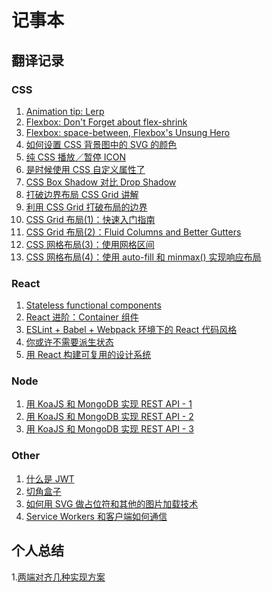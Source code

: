 # 记事本

## 翻译记录


### CSS

1. [Animation tip: Lerp](https://github.com/xiao-T/note/issues/2)
2. [Flexbox: Don't Forget about flex-shrink](https://github.com/xiao-T/note/issues/3)     
3. [Flexbox: space-between, Flexbox's Unsung Hero](https://github.com/xiao-T/note/issues/4)      
4. [如何设置 CSS 背景图中的 SVG 的颜色](https://github.com/xiao-T/note/issues/6)  
5. [纯 CSS 播放／暂停 ICON](https://github.com/xiao-T/note/issues/8)
6. [是时候使用 CSS 自定义属性了](https://github.com/xiao-T/note/issues/9)
7. [CSS Box Shadow 对比 Drop Shadow](https://github.com/xiao-T/note/issues/10)
8. [打破边界布局 CSS Grid 讲解](https://github.com/xiao-T/note/issues/11)
9. [利用 CSS Grid 打破布局的边界](https://github.com/xiao-T/note/blob/master/Published/Breaking%20Out%20With%20CSS%20Grid%20Layout.md)
10. [CSS Grid 布局(1)：快速入门指南](https://github.com/xiao-T/note/blob/master/Published/CSS%20Grid%20Layout-%20A%20Quick%20Start%20Guide.md)
11. [CSS Grid 布局(2)：Fluid Columns and Better Gutters](https://github.com/xiao-T/note/blob/master/Published/CSS%20Grid%20Layout-%20Fluid%20Columns%20and%20Better%20Gutters.md)
12. [CSS 网格布局(3)：使用网格区间](https://github.com/xiao-T/note/blob/master/Published/CSS%20Grid%20Layout-%20Using%20Grid%20Areas.md)
13. [CSS 网格布局(4)：使用 auto-fill 和 minmax() 实现响应布局](https://github.com/xiao-T/note/blob/master/Published/CSS%20Grid%20Layout-%20Going%20Responsive%20With%20auto-fill%20and%20minmax().md)

### React

1. [Stateless functional components](https://github.com/xiao-T/note/issues/5)     
2. [React 进阶：Container 组件](https://github.com/xiao-T/note/issues/7)
3. [ESLint + Babel + Webpack 环境下的 React 代码风格](https://github.com/xiao-T/note/blob/master/Published/React%20Code%20Style%20with%20ESLint%20%2B%20Babel%20%2B%20Webpack.md)
4. [你或许不需要派生状态](https://github.com/xiao-T/note/blob/master/Published/You%20Probably%20Don't%20Need%20Derived%20State.md)
5. [用 React 构建可复用的设计系统](https://github.com/xiao-T/note/blob/master/Published/Build%20a%20Reusable%20Design%20System%20With%20React.md)

### Node
1. [用 KoaJS 和 MongoDB 实现 REST API - 1](https://github.com/xiao-T/note/blob/master/Published/REST%20API%20with%20KoaJS%20and%20MongoDB%20(Part%20%E2%80%93%201).md)
2. [用 KoaJS 和 MongoDB 实现 REST API - 2](https://github.com/xiao-T/note/blob/master/Published/REST%20API%20with%20KoaJS%20and%20MongoDB%20(Part%20%E2%80%93%202).md)
3. [用 KoaJS 和 MongoDB 实现 REST API - 3](https://github.com/xiao-T/note/blob/master/Published/REST%20API%20with%20KoaJS%20and%20MongoDB%20(Part%20%E2%80%93%203).md)

### Other
1. [什么是 JWT](https://github.com/xiao-T/note/blob/master/Published/Understanding%20JWT%20(JSON%20Web%20Tokens)%20.md)    
2. [切角盒子](https://github.com/xiao-T/note/blob/master/Published/Notched%20Boxes.md)      
3. [如何用 SVG 做占位符和其他的图片加载技术](https://github.com/xiao-T/note/blob/master/Published/How%20to%20use%20SVG%20as%20a%20Placeholder%2C%20and%20Other%20Image%20Loading%20Techniques.md)
4. [Service Workers 和客户端如何通信](https://github.com/xiao-T/note/blob/master/Published/How%20to%20Send%20Messages%20Between%20Service%20Workers%20and%20Clients.md)



## 个人总结

1.[两端对齐几种实现方案](https://github.com/xiao-T/note/blob/master/Published/%E4%B8%A4%E7%AB%AF%E5%AF%B9%E9%BD%90%E5%87%A0%E7%A7%8D%E5%AE%9E%E7%8E%B0%E6%96%B9%E6%A1%88.md)
